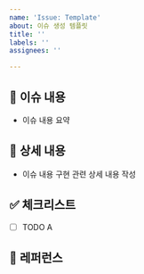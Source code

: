 ```yaml
---
name: 'Issue: Template'
about: 이슈 생성 템플릿
title: ''
labels: ''
assignees: ''

---
```


## 📖 이슈 내용
- 이슈 내용 요약

## 📖 상세 내용
- 이슈 내용 구현 관련 상세 내용 작성

## ✅ 체크리스트
- [ ] TODO A

## 📍 레퍼런스
